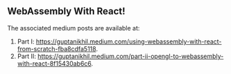 ## WebAssembly With React!

The associated medium posts are available at:

1. Part I: https://guptanikhil.medium.com/using-webassembly-with-react-from-scratch-fba8cdfa5118.
2. Part II: https://guptanikhil.medium.com/part-ii-opengl-to-webassembly-with-react-8f15430ab6c6.
